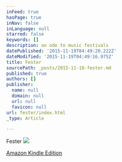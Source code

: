 ```yaml
---
inFeed: true
hasPage: true
inNav: false
inLanguage: null
starred: false
keywords: []
description: an ode to music festivals
datePublished: '2015-11-19T04:49:20.222Z'
dateModified: '2015-11-19T04:49:16.975Z'
title: Fester
sourcePath: _posts/2015-11-18-fester.md
published: true
authors: []
publisher:
  name: null
  domain: null
  url: null
  favicon: null
url: fester/index.html
_type: Article

---
```

Fester
![](https://the-grid-user-content.s3-us-west-2.amazonaws.com/a9f1e52c-9cf6-42f9-8ee0-6389f0591c3a.jpg)

[Amazon Kindle Edition][0]

[0]: http://www.amazon.com/Fester-Jacob-LaCivita-ebook/dp/B00E332OY0/